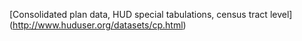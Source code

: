 [Consolidated plan data, HUD special tabulations, census tract level]
(http://www.huduser.org/datasets/cp.html)
